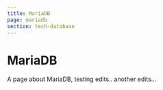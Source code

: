 ```yaml
---
title: MariaDB
page: mariadb
section: tech-database
---
```


# MariaDB
A page about MariaDB, testing edits..
another edits...
